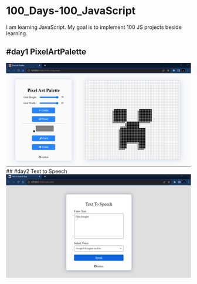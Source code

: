 # 100_Days-100_JavaScript
I am learning JavaScript. My goal is to implement 100 JS projects beside learning.

## #day1 PixelArtPalette
<img   src = "https://github.com/alfaArghya/100_Days-100_JavaScript/blob/main/01-PixelArtPalette/img/PageDemo.png">
## #day2 Text to Speech
<img   src = "https://github.com/alfaArghya/100_Days-100_JavaScript/blob/main/02-TextToSpeech/img/PageDemo.png">
